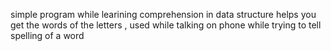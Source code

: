 simple program while learining comprehension in data structure
helps you get the words of the letters , used while talking on phone while trying to tell spelling of a word
